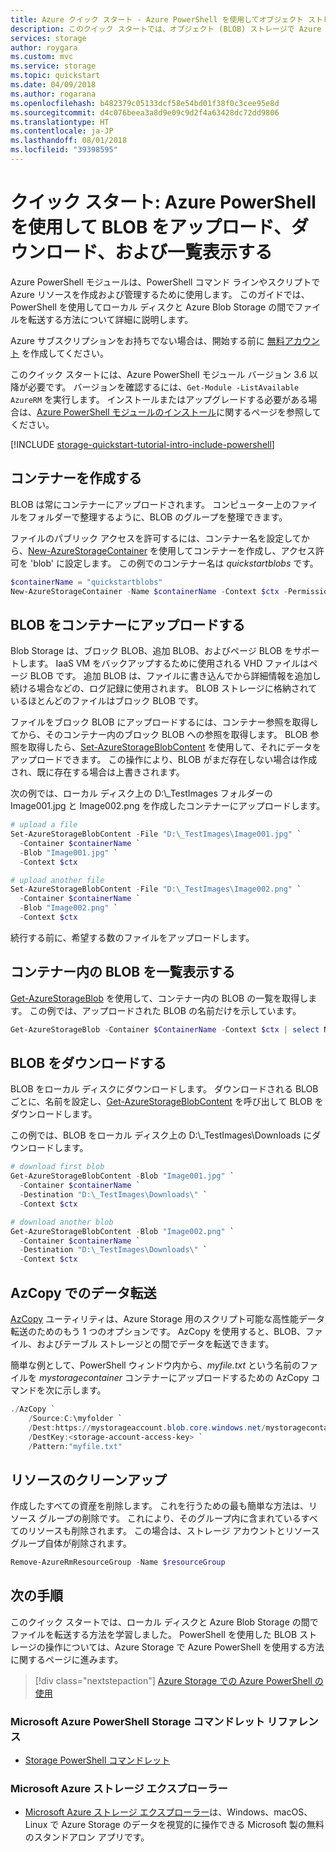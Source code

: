 ```yaml
---
title: Azure クイック スタート - Azure PowerShell を使用してオブジェクト ストレージに BLOB を作成する | Microsoft Docs
description: このクイック スタートでは、オブジェクト (BLOB) ストレージで Azure PowerShell を使用します。 その後、PowerShell を使用して、Azure Storage への BLOB のアップロード、BLOB のダウンロード、およびコンテナー内の BLOB の一覧表示を行います。
services: storage
author: roygara
ms.custom: mvc
ms.service: storage
ms.topic: quickstart
ms.date: 04/09/2018
ms.author: rogarana
ms.openlocfilehash: b482379c05133dcf58e54bd01f38f0c3cee95e8d
ms.sourcegitcommit: d4c076beea3a8d9e09c9d2f4a63428dc72dd9806
ms.translationtype: HT
ms.contentlocale: ja-JP
ms.lasthandoff: 08/01/2018
ms.locfileid: "39398595"
---
```

# <a name="quickstart-upload-download-and-list-blobs-using-azure-powershell"></a>クイック スタート: Azure PowerShell を使用して BLOB をアップロード、ダウンロード、および一覧表示する

Azure PowerShell モジュールは、PowerShell コマンド ラインやスクリプトで Azure リソースを作成および管理するために使用します。 このガイドでは、PowerShell を使用してローカル ディスクと Azure Blob Storage の間でファイルを転送する方法について詳細に説明します。

Azure サブスクリプションをお持ちでない場合は、開始する前に [無料アカウント](https://azure.microsoft.com/free/?WT.mc_id=A261C142F) を作成してください。

このクイック スタートには、Azure PowerShell モジュール バージョン 3.6 以降が必要です。 バージョンを確認するには、`Get-Module -ListAvailable AzureRM` を実行します。 インストールまたはアップグレードする必要がある場合は、[Azure PowerShell モジュールのインストール](/powershell/azure/install-azurerm-ps)に関するページを参照してください。

[!INCLUDE [storage-quickstart-tutorial-intro-include-powershell](../../../includes/storage-quickstart-tutorial-intro-include-powershell.md)]

## <a name="create-a-container"></a>コンテナーを作成する

BLOB は常にコンテナーにアップロードされます。 コンピューター上のファイルをフォルダーで整理するように、BLOB のグループを整理できます。

ファイルのパブリック アクセスを許可するには、コンテナー名を設定してから、[New-AzureStorageContainer](/powershell/module/azure.storage/new-azurestoragecontainer) を使用してコンテナーを作成し、アクセス許可を 'blob' に設定します。 この例でのコンテナー名は *quickstartblobs* です。

```powershell
$containerName = "quickstartblobs"
New-AzureStorageContainer -Name $containerName -Context $ctx -Permission blob
```

## <a name="upload-blobs-to-the-container"></a>BLOB をコンテナーにアップロードする

Blob Storage は、ブロック BLOB、追加 BLOB、およびページ BLOB をサポートします。 IaaS VM をバックアップするために使用される VHD ファイルはページ BLOB です。 追加 BLOB は、ファイルに書き込んでから詳細情報を追加し続ける場合などの、ログ記録に使用されます。 BLOB ストレージに格納されているほとんどのファイルはブロック BLOB です。 

ファイルをブロック BLOB にアップロードするには、コンテナー参照を取得してから、そのコンテナー内のブロック BLOB への参照を取得します。 BLOB 参照を取得したら、[Set-AzureStorageBlobContent](/powershell/module/azure.storage/set-azurestorageblobcontent) を使用して、それにデータをアップロードできます。 この操作により、BLOB がまだ存在しない場合は作成され、既に存在する場合は上書きされます。

次の例では、ローカル ディスク上の D:\\_TestImages フォルダーの Image001.jpg と Image002.png を作成したコンテナーにアップロードします。

```powershell
# upload a file
Set-AzureStorageBlobContent -File "D:\_TestImages\Image001.jpg" `
  -Container $containerName `
  -Blob "Image001.jpg" `
  -Context $ctx 

# upload another file
Set-AzureStorageBlobContent -File "D:\_TestImages\Image002.png" `
  -Container $containerName `
  -Blob "Image002.png" `
  -Context $ctx
```

続行する前に、希望する数のファイルをアップロードします。

## <a name="list-the-blobs-in-a-container"></a>コンテナー内の BLOB を一覧表示する

[Get-AzureStorageBlob](/powershell/module/azure.storage/get-azurestorageblob) を使用して、コンテナー内の BLOB の一覧を取得します。 この例では、アップロードされた BLOB の名前だけを示しています。

```powershell
Get-AzureStorageBlob -Container $ContainerName -Context $ctx | select Name 
```

## <a name="download-blobs"></a>BLOB をダウンロードする

BLOB をローカル ディスクにダウンロードします。 ダウンロードされる BLOB ごとに、名前を設定し、[Get-AzureStorageBlobContent](/powershell/module/azure.storage/get-azurestorageblobcontent) を呼び出して BLOB をダウンロードします。

この例では、BLOB をローカル ディスク上の D:\\_TestImages\Downloads にダウンロードします。 

```powershell
# download first blob
Get-AzureStorageBlobContent -Blob "Image001.jpg" `
  -Container $containerName `
  -Destination "D:\_TestImages\Downloads\" `
  -Context $ctx 

# download another blob
Get-AzureStorageBlobContent -Blob "Image002.png" `
  -Container $containerName `
  -Destination "D:\_TestImages\Downloads\" `
  -Context $ctx 
```

## <a name="data-transfer-with-azcopy"></a>AzCopy でのデータ転送

[AzCopy](../common/storage-use-azcopy.md?toc=%2fazure%2fstorage%2fblobs%2ftoc.json) ユーティリティは、Azure Storage 用のスクリプト可能な高性能データ転送のためのもう 1 つのオプションです。 AzCopy を使用すると、BLOB、ファイル、およびテーブル ストレージとの間でデータを転送できます。

簡単な例として、PowerShell ウィンドウ内から、*myfile.txt* という名前のファイルを *mystoragecontainer* コンテナーにアップロードするための AzCopy コマンドを次に示します。

```PowerShell
./AzCopy `
    /Source:C:\myfolder `
    /Dest:https://mystorageaccount.blob.core.windows.net/mystoragecontainer `
    /DestKey:<storage-account-access-key> `
    /Pattern:"myfile.txt"
```

## <a name="clean-up-resources"></a>リソースのクリーンアップ

作成したすべての資産を削除します。 これを行うための最も簡単な方法は、リソース グループの削除です。 これにより、そのグループ内に含まれているすべてのリソースも削除されます。 この場合は、ストレージ アカウントとリソース グループ自体が削除されます。

```powershell
Remove-AzureRmResourceGroup -Name $resourceGroup
```

## <a name="next-steps"></a>次の手順

このクイック スタートでは、ローカル ディスクと Azure Blob Storage の間でファイルを転送する方法を学習しました。 PowerShell を使用した BLOB ストレージの操作については、Azure Storage で Azure PowerShell を使用する方法に関するページに進みます。

> [!div class="nextstepaction"]
> [Azure Storage での Azure PowerShell の使用](../common/storage-powershell-guide-full.md?toc=%2fazure%2fstorage%2fblobs%2ftoc.json)

### <a name="microsoft-azure-powershell-storage-cmdlets-reference"></a>Microsoft Azure PowerShell Storage コマンドレット リファレンス

* [Storage PowerShell コマンドレット](/powershell/module/azurerm.storage#storage)

### <a name="microsoft-azure-storage-explorer"></a>Microsoft Azure ストレージ エクスプローラー

* [Microsoft Azure ストレージ エクスプローラー](../../vs-azure-tools-storage-manage-with-storage-explorer.md?toc=%2fazure%2fstorage%2fblobs%2ftoc.json)は、Windows、macOS、Linux で Azure Storage のデータを視覚的に操作できる Microsoft 製の無料のスタンドアロン アプリです。